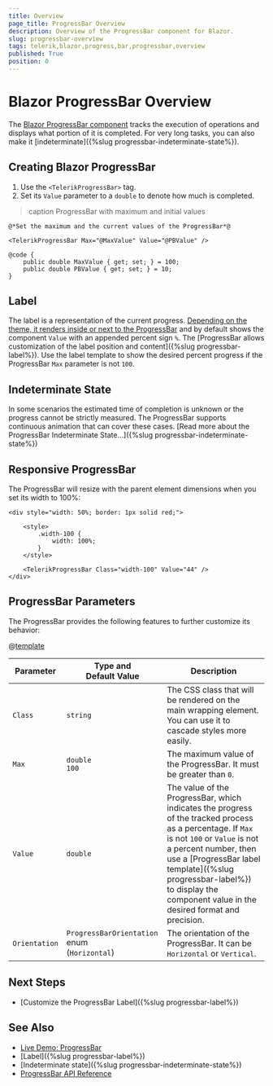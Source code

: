 ```yaml
---
title: Overview
page_title: ProgressBar Overview
description: Overview of the ProgressBar component for Blazor.
slug: progressbar-overview
tags: telerik,blazor,progress,bar,progressbar,overview
published: True
position: 0
---
```


# Blazor ProgressBar Overview

The <a href = "https://www.telerik.com/blazor-ui/progressbar" target = "_blank">Blazor ProgressBar component</a> tracks the execution of operations and displays what portion of it is completed. For very long tasks, you can also make it [indeterminate]({%slug progressbar-indeterminate-state%}).

## Creating Blazor ProgressBar

1. Use the `<TelerikProgressBar>` tag.
1. Set its `Value` parameter to a `double` to denote how much is completed.

>caption ProgressBar with maximum and initial values

````RAZOR
@*Set the maximum and the current values of the ProgressBar*@

<TelerikProgressBar Max="@MaxValue" Value="@PBValue" />

@code {
    public double MaxValue { get; set; } = 100;
    public double PBValue { get; set; } = 10;
}
````

## Label

The label is a representation of the current progress. [Depending on the theme, it renders inside or next to the ProgressBar](https://demos.telerik.com/blazor-ui/progressbar/overview) and by default shows the component `Value` with an appended percent sign `%`. The [ProgressBar allows customization of the label position and content]({%slug progressbar-label%}). Use the label template to show the desired percent progress if the ProgressBar `Max` parameter is not `100`.

## Indeterminate State

In some scenarios the estimated time of completion is unknown or the progress cannot be strictly measured. The ProgressBar supports continuous animation that can cover these cases. [Read more about the ProgressBar Indeterminate State...]({%slug progressbar-indeterminate-state%})

## Responsive ProgressBar

The ProgressBar will resize with the parent element dimensions when you set its width to 100%:

````RAZOR
<div style="width: 50%; border: 1px solid red;">

    <style>
        .width-100 {
            width: 100%;
        }
    </style>

    <TelerikProgressBar Class="width-100" Value="44" />
</div>
````

## ProgressBar Parameters

The ProgressBar provides the following features to further customize its behavior:

@[template](/_contentTemplates/common/parameters-table-styles.md#table-layout)

| Parameter | Type and Default&nbsp;Value | Description |
| --- | --- | --- |
| `Class` | `string` | The CSS class that will be rendered on the main wrapping element. You can use it to cascade styles more easily. |
| `Max` | `double` <br /> `100` | The maximum value of the ProgressBar. It must be greater than `0`. |
| `Value` | `double` | The value of the ProgressBar, which indicates the progress of the tracked process as a percentage. If `Max` is not `100` or `Value` is not a percent number, then use a [ProgressBar label template]({%slug progressbar-label%}) to display the component value in the desired format and precision. |
| `Orientation` | `ProgressBarOrientation` enum <br /> (`Horizontal`) | The orientation of the ProgressBar. It can be `Horizontal` or `Vertical`. |

## Next Steps

* [Customize the ProgressBar Label]({%slug progressbar-label%})

## See Also

* [Live Demo: ProgressBar](https://demos.telerik.com/blazor-ui/progressbar/overview)
* [Label]({%slug progressbar-label%})
* [Indeterminate state]({%slug progressbar-indeterminate-state%})
* [ProgressBar API Reference](/blazor-ui/api/Telerik.Blazor.Components.TelerikProgressBar)
